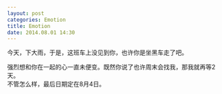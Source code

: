 ```yaml
---
layout: post
categories: Emotion
title: Emotion
date: 2014.08.01 14:30
---
```


今天，下大雨，于是，这班车上没见到你，也许你是坐黑车走了吧。

强烈想和你在一起的心一直未便变。既然你说了也许周末会找我，那我就再等2天。<br>
不管怎么样，最后日期定在8月4日。
